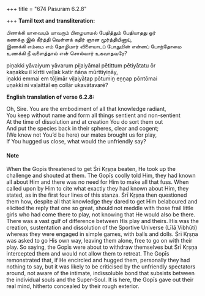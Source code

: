 +++
title = "674 Pasuram 6.2.8"

+++
**Tamil text and transliteration:**

பிணக்கி யாவையும் யாவரும் பிழையாமல் பேதித்தும் பேதியாதது ஓர்  
கணக்கு இல் கீர்த்தி வெள்ளக் கதிர் ஞான மூர்த்தியினாய்,  
இணக்கி எம்மை எம் தோழிமார் விளையாடப் போதுமின் என்னப் போந்தோமை  
உணக்கி நீ வளைத்தால் என் சொல்லார் உகவாதவரே?

piṇakki yāvaiyum yāvarum piḻaiyāmal pētittum pētiyātatu ōr  
kaṇakku il kīrtti veḷḷak katir ñāṉa mūrttiyiṉāy,  
iṇakki emmai em tōḻimār viḷaiyāṭap pōtumiṉ eṉṉap pōntōmai  
uṇakki nī vaḷaittāl eṉ collār ukavātavarē?

**English translation of verse 6.2.8:**

Oh, Sire. You are the embodiment of all that knowledge radiant,  
You keep without name and form all things sentient and non-sentient  
At the time of dissolution and at creation You do sort them out  
And put the species back in their spheres, clear and cogent;  
(We knew not You’d be here) our mates brought us for play,  
If You hugged us close, what would the unfriendly say?

#### Note

When the Gopīs threatened to get Śrī Kṛṣṇa beaten, He took up the challenge and shouted at them. The Gopīs coolly told Him, they had known all about Him and there was no need for Him to make all that fuss. When called upon by Him to cite what exactly they had known about Him, they stated, as in the first four lines of this stanza. Śrī Kṛṣṇa then questioned them how, despite all that knowledge they dared to get Him belaboured and elicited the reply that one so great, should not meddle with those frail little girls who had come there to play, not knowing that He would also be there. There was a vast gulf of difference between His play and theirs. His was the creation, sustentation and dissolution of the Sportive Universe (Līlā Vibhūti) whereas they were engaged in simple games, with balls and dolls. Śrī Kṛṣṇa was asked to go His own way, leaving them alone, free to go on with their play. So saying, the Gopīs were about to withdraw themselves but Śrī Kṛṣṇa intercepted them and would not allow them to retreat. The Gopīs remonstrated that, if He encircled and hugged them, personally they had nothing to say, but it was likely to be criticised by the unfriendly spectators around, not aware of the intimate, indissoluble bond that subsists between the individual souls and the Super-Soul. It is here, the Gopīs gave out their real mind, hitherto concealed by their rough exterior.


